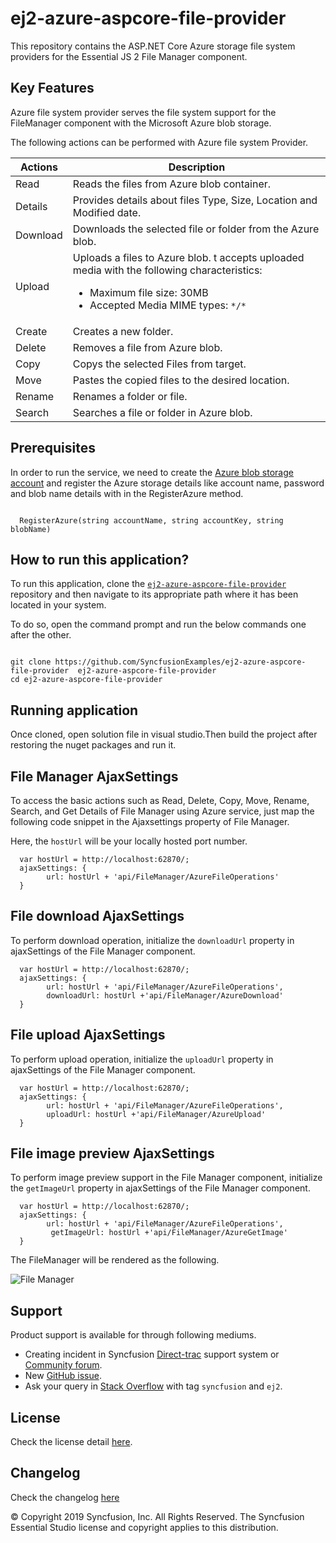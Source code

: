 # ej2-azure-aspcore-file-provider

This repository contains the ASP.NET Core Azure storage file system providers for the Essential JS 2 File Manager component.

## Key Features

Azure file system provider serves the file system support for the FileManager component with the Microsoft Azure blob storage.

The following actions can be performed with Azure file system Provider.

| **Actions** | **Description** |
| --- | --- |
| Read     | Reads the files from Azure blob container. |
| Details  | Provides details about files Type, Size, Location and Modified date. |
| Download | Downloads the selected file or folder from the Azure blob. |
| Upload   | Uploads a files to Azure blob. t accepts uploaded media with the following characteristics: <ul><li>Maximum file size:  30MB</li><li>Accepted Media MIME types: `*/*` </li></ul> |
| Create   | Creates a new folder. |
| Delete   | Removes a file from Azure blob. |
| Copy     | Copys the selected Files from target. |
| Move     | Pastes the copied files to the desired location. |
| Rename   | Renames a folder or file. |
| Search   | Searches a file or folder in Azure blob. |

## Prerequisites

In order to run the service, we need to create the [Azure blob storage account](https://docs.microsoft.com/en-us/azure/storage/common/storage-quickstart-create-account?tabs=azure-portal) and register the Azure storage details like  account name, password and blob name details with in the RegisterAzure method.

```

  RegisterAzure(string accountName, string accountKey, string blobName)

```

## How to run this application?

To run this application, clone the [`ej2-azure-aspcore-file-provider`](https://github.com/SyncfusionExamples/ej2-azure-aspcore-file-provider) repository and then navigate to its appropriate path where it has been located in your system.

To do so, open the command prompt and run the below commands one after the other.

```

git clone https://github.com/SyncfusionExamples/ej2-azure-aspcore-file-provider  ej2-azure-aspcore-file-provider
cd ej2-azure-aspcore-file-provider

```

## Running application

Once cloned, open solution file in visual studio.Then build the project after restoring the nuget packages and run it.


## File Manager AjaxSettings

To access the basic actions such as Read, Delete, Copy, Move, Rename, Search, and Get Details of File Manager using Azure service, just map the following code snippet in the Ajaxsettings property of File Manager.

Here, the `hostUrl` will be your locally hosted port number.

```
  var hostUrl = http://localhost:62870/;
  ajaxSettings: {
        url: hostUrl + 'api/FileManager/AzureFileOperations'
  }
```

## File download AjaxSettings

To perform download operation, initialize the `downloadUrl` property in ajaxSettings of the File Manager component.

```
  var hostUrl = http://localhost:62870/;
  ajaxSettings: {
        url: hostUrl + 'api/FileManager/AzureFileOperations',
        downloadUrl: hostUrl +'api/FileManager/AzureDownload'
  }
```

## File upload AjaxSettings

To perform upload operation, initialize the `uploadUrl` property in ajaxSettings of the File Manager component.

```
  var hostUrl = http://localhost:62870/;
  ajaxSettings: {
        url: hostUrl + 'api/FileManager/AzureFileOperations',
        uploadUrl: hostUrl +'api/FileManager/AzureUpload'
  }
```

## File image preview AjaxSettings

To perform image preview support in the File Manager component, initialize the `getImageUrl` property in ajaxSettings of the File Manager component.

```
  var hostUrl = http://localhost:62870/;
  ajaxSettings: {
        url: hostUrl + 'api/FileManager/AzureFileOperations',
         getImageUrl: hostUrl +'api/FileManager/AzureGetImage'
  }
```

The FileManager will be rendered as the following.

![File Manager](https://ej2.syncfusion.com/products/images/file-manager/readme.gif)


## Support

Product support is available for through following mediums.

* Creating incident in Syncfusion [Direct-trac](https://www.syncfusion.com/support/directtrac/incidents?utm_source=npm&utm_campaign=filemanager) support system or [Community forum](https://www.syncfusion.com/forums/essential-js2?utm_source=npm&utm_campaign=filemanager).
* New [GitHub issue](https://github.com/syncfusion/ej2-javascript-ui-controls/issues/new).
* Ask your query in [Stack Overflow](https://stackoverflow.com/?utm_source=npm&utm_campaign=filemanager) with tag `syncfusion` and `ej2`.

## License

Check the license detail [here](https://github.com/syncfusion/ej2-javascript-ui-controls/blob/master/license).

## Changelog

Check the changelog [here](https://github.com/syncfusion/ej2-javascript-ui-controls/blob/master/controls/filemanager/CHANGELOG.md)

© Copyright 2019 Syncfusion, Inc. All Rights Reserved. The Syncfusion Essential Studio license and copyright applies to this distribution.

